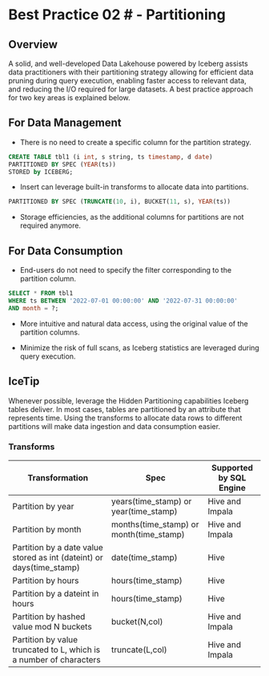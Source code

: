 #  Best Practice 02 # - Partitioning

## Overview

A solid, and well-developed Data Lakehouse powered by Iceberg assists data practitioners with their partitioning strategy allowing for efficient data pruning during query execution, enabling faster access to relevant data, and reducing the I/O required for large datasets. A best practice approach for two key areas is explained below. 

## For Data Management

- There is no need to create a specific column for the partition strategy.

```sql
CREATE TABLE tbl1 (i int, s string, ts timestamp, d date)
PARTITIONED BY SPEC (YEAR(ts))
STORED by ICEBERG; 
```

- Insert can leverage built-in transforms to allocate data into partitions.

```sql
PARTITIONED BY SPEC (TRUNCATE(10, i), BUCKET(11, s), YEAR(ts))
```

- Storage efficiencies, as the additional columns for partitions are not required anymore. 

## For Data Consumption

- End-users do not need to specify the filter corresponding to the partition column. 

```sql
SELECT * FROM tbl1
WHERE ts BETWEEN '2022-07-01 00:00:00' AND '2022-07-31 00:00:00'
AND month = ?;
```

- More intuitive and natural data access, using the original value of the partition columns.

- Minimize the risk of full scans, as Iceberg statistics are leveraged during query execution. 

## IceTip
Whenever possible, leverage the Hidden Partitioning capabilities Iceberg tables deliver. In most cases, tables are partitioned by an attribute that represents time. 
Using the transforms to allocate data rows to different partitions will make data ingestion and data consumption easier.

### Transforms

| Transformation | Spec | Supported by SQL Engine |
| --------------- | ---- | ----------------------- |
| Partition by year | years(time_stamp) or year(time_stamp) | Hive and Impala |
| Partition by month | months(time_stamp) or month(time_stamp) | Hive and Impala |
| Partition by a date value stored as int (dateint) or days(time_stamp) | date(time_stamp) | Hive |
| Partition by hours | hours(time_stamp) | Hive |
| Partition by a dateint in hours | hours(time_stamp) | Hive |
| Partition by hashed value mod N buckets | bucket(N,col) | Hive and Impala |
| Partition by value truncated to L, which is a number of characters | truncate(L,col) | Hive and Impala |

